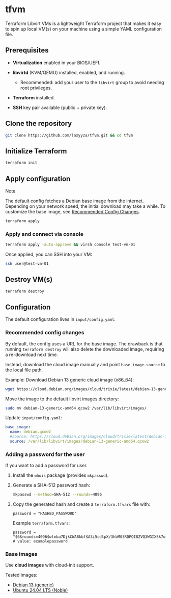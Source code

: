 # tfvm

Terraform Libvirt VMs is a lightweight Terraform project that makes it easy to spin up local VM(s) on your machine using a simple YAML configuration file.

## Prerequisites

- **Virtualization** enabled in your BIOS/UEFI.
- **libvirtd** (KVM/QEMU) installed, enabled, and running.

  - Recommended: add your user to the `libvirt` group to avoid needing root privileges.

- **Terraform** installed.
- **SSH** key pair available (public + private key).

## Clone the repository

```bash
git clone https://github.com/laxyyza/tfvm.git && cd tfvm
```

## Initialize Terraform

```bash
terraform init
```

## Apply configuration

> [!NOTE]
> The default config fetches a Debian base image from the internet. Depending on your network speed, the initial download may take a while. To customize the base image, see [Recommended Config Changes](#recommended-config-changes).

```bash
terraform apply
```

### Apply and connect via console

```bash
terraform apply -auto-approve && virsh console test-vm-01
```

Once applied, you can SSH into your VM:

```bash
ssh user@test-vm-01
```

## Destroy VM(s)

```bash
terraform destroy
```

## Configuration

The default configuration lives in `input/config.yaml`.

### Recommended config changes

By default, the config uses a URL for the base image. The drawback is that running `terraform destroy` will also delete the downloaded image, requiring a re-download next time.

Instead, download the cloud image manually and point `base_image.source` to the local file path.

Example: Download Debian 13 generic cloud image (x86_64):

```bash
wget https://cloud.debian.org/images/cloud/trixie/latest/debian-13-generic-amd64.qcow2
```

Move the image to the default libvirt images directory:

```bash
sudo mv debian-13-generic-amd64.qcow2 /var/lib/libvirt/images/
```

Update `input/config.yaml`:

```yaml
base_image:
  name: debian.qcow2
  #source: https://cloud.debian.org/images/cloud/trixie/latest/debian-13-generic-amd64.qcow2
  source: /var/lib/libvirt/images/debian-13-generic-amd64.qcow2
```

### Adding a password for the user

If you want to add a password for user.

1. Install the `whois` package (provides `mkpasswd`).

2. Generate a SHA-512 password hash:

   ```bash
   mkpasswd --method=SHA-512 --rounds=4096
   ```

3. Copy the generated hash and create a `terraform.tfvars` file with:

   ```hcl
   password = "HASHED_PASSWORD"
   ```

   Example `terraform.tfvars`:

   ```hcl
   password = "$6$rounds=4096$wlnba7DjkCWA8kbf$A3i5cdlpX/3hbMG3RDPQI8ZVQ3WGIXSk7orTwlMyrw.VY9vVOBLa0DjC3LdWUuNqluSBtJGDWsXrjJJQXL4cD0" # value: examplepassword
   ```

### Base images

Use **cloud images** with cloud-init support.

Tested images:

- [Debian 13 (generic)](https://cloud.debian.org/images/cloud/trixie/latest/debian-13-generic-amd64.qcow2)
- [Ubuntu 24.04 LTS (Noble)](https://cloud-images.ubuntu.com/noble/current/noble-server-cloudimg-amd64.img)
